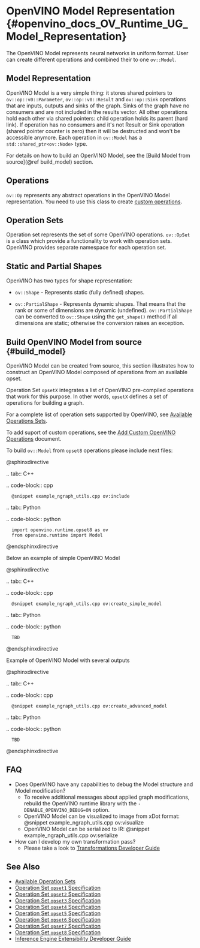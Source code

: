 # OpenVINO Model Representation {#openvino_docs_OV_Runtime_UG_Model_Representation}

The OpenVINO Model represents neural networks in uniform format. User can create different operations and combined their to one `ov::Model`.

## Model Representation

OpenVINO Model is a very simple thing: it stores shared pointers to `ov::op::v0::Parameter`, `ov::op::v0::Result` and `ov::op::Sink` operations that are inputs, outputs and sinks of the graph.
Sinks of the graph have no consumers and are not included in the results vector. All other operations hold each other via shared pointers: child operation holds its parent (hard link). If operation has no consumers and it's not Result or Sink operation
(shared pointer counter is zero) then it will be destructed and won't be accessible anymore. Each operation in `ov::Model` has a `std::shared_ptr<ov::Node>` type.

For details on how to build an OpenVINO Model, see the [Build Model from source](@ref build_model) section.

## Operations

`ov::Op` represents any abstract operations in the OpenVINO Model representation. You need to use this class to create [custom operations](../OV_Runtime_UG/Extensibility_DG/AddingNGraphOps.md).

## Operation Sets

Operation set represents the set of some OpenVINO operations. `ov::OpSet` is a class which provide a functionality to work with operation sets.
OpenVINO provides separate namespace for each operation set.

## Static and Partial Shapes

OpenVINO has two types for shape representation: 

* `ov::Shape` - Represents static (fully defined) shapes.

* `ov::PartialShape` - Represents dynamic shapes. That means that the rank or some of dimensions are dynamic (undefined). `ov::PartialShape` can be converted to `ov::Shape` using the `get_shape()` method if all dimensions are static; otherwise the conversion raises an exception.


## Build OpenVINO Model from source {#build_model}

OpenVINO Model can be created from source, this section illustrates how to construct an OpenVINO Model composed of operations from an available opset.

Operation Set `opsetX` integrates a list of OpenVINO pre-compiled operations that work for this purpose. In other words, `opsetX` defines a set of operations for building a graph.

For a complete list of operation sets supported by OpenVINO, see [Available Operations Sets](../ops/opset.md).

To add suport of custom operations, see the [Add Custom OpenVINO Operations](../OV_Runtime_UG/Extensibility_DG/Intro.md) document.

To build `ov::Model` from `opset8` operations please include next files:

@sphinxdirective

.. tab:: C++

   .. code-block:: cpp

      @snippet example_ngraph_utils.cpp ov:include

.. tab:: Python

   .. code-block:: python

      import openvino.runtime.opset8 as ov
      from openvino.runtime import Model

@endsphinxdirective

Below an example of simple OpenVINO Model

@sphinxdirective

.. tab:: C++

   .. code-block:: cpp

      @snippet example_ngraph_utils.cpp ov:create_simple_model

.. tab:: Python

   .. code-block:: python

      TBD

@endsphinxdirective

Example of OpenVINO Model with several outputs

@sphinxdirective

.. tab:: C++

   .. code-block:: cpp

      @snippet example_ngraph_utils.cpp ov:create_advanced_model

.. tab:: Python

   .. code-block:: python

      TBD

@endsphinxdirective

## FAQ

 - Does OpenVINO have any capabilities to debug the Model structure and Model modification?
   - To receive additional messages about applied graph modifications, rebuild the OpenVINO runtime library with the `-DENABLE_OPENVINO_DEBUG=ON` option.
   - OpenVINO Model can be visualized to image from xDot format:
    @snippet example_ngraph_utils.cpp ov:visualize
   - OpenVINO Model can be serialized to IR:
    @snippet example_ngraph_utils.cpp ov:serialize
 - How can I develop my own transformation pass?
   - Please take a look to [Transformations Developer Guide](./nGraphTransformation.md)

## See Also

* [Available Operation Sets](../ops/opset.md)
* [Operation Set `opset1` Specification](../ops/opset1.md)
* [Operation Set `opset2` Specification](../ops/opset2.md)
* [Operation Set `opset3` Specification](../ops/opset3.md)
* [Operation Set `opset4` Specification](../ops/opset4.md)
* [Operation Set `opset5` Specification](../ops/opset5.md)
* [Operation Set `opset6` Specification](../ops/opset6.md)
* [Operation Set `opset7` Specification](../ops/opset7.md)
* [Operation Set `opset8` Specification](../ops/opset8.md)
* [Inference Engine Extensibility Developer Guide](../OV_Runtime_UG/Extensibility_DG/Intro.md)
